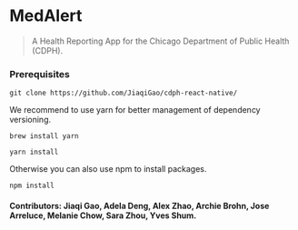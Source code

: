 # MedAlert
> A Health Reporting App for the Chicago Department of Public Health (CDPH).

### Prerequisites

`git clone https://github.com/JiaqiGao/cdph-react-native/`

We recommend to use yarn for better management of dependency versioning.

`brew install yarn`

`yarn install`

Otherwise you can also use npm to install packages.

`npm install`


#### Contributors: Jiaqi Gao, Adela Deng, Alex Zhao, Archie Brohn, Jose Arreluce, Melanie Chow, Sara Zhou, Yves Shum.
